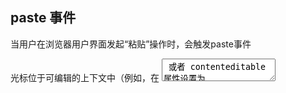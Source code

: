 
## paste 事件
当用户在浏览器用户界面发起“粘贴”操作时，会触发paste事件

光标位于可编辑的上下文中（例如，在 <textarea> 或者 contenteditable 属性设置为 true的元素），则默认操作是将剪贴板的内容插入光标所在位置的文档中

事件处理程序可以通过调用事件的 clipboardData 属性上的 getData()访问剪贴板内容。要覆盖默认行为（例如，插入一些不同的数据或转换剪贴板的内容），事件处理程序必须使用 event.preventDefault()，取消默认操作，然后手动插入想要的数据